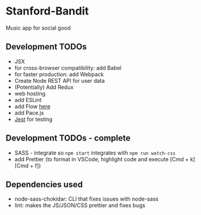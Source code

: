 # Stanford-Bandit
Music app for social good

## Development TODOs
* JSX
* for cross-browser compatibility: add Babel
* for faster production: add Webpack
* Create Node REST API for user data
* (Potentially) Add Redux
* web hosting
* add ESLint
* add Flow [here](https://medium.freecodecamp.org/why-use-static-types-in-javascript-part-1-8382da1e0adb)
* add Pace.js
* [Jest](https://facebook.github.io/jest/) for testing

## Development TODOs - complete
* SASS - integrate so ` npm start ` integrates with ` npm run watch-css `
* add Prettier (to format in VSCode, highlight code and execute [Cmd + k] [Cmd + f])

## Dependencies used
* node-sass-chokidar: CLI that fixes issues with node-sass
* lint: makes the JS/JSON/CSS prettier and fixes bugs